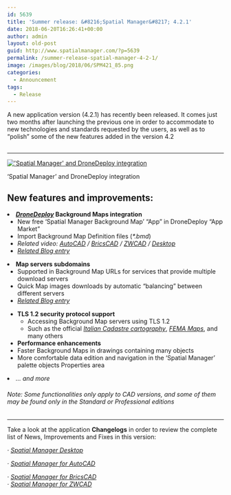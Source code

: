 ```yaml
---
id: 5639
title: 'Summer release: &#8216;Spatial Manager&#8217; 4.2.1'
date: 2018-06-20T16:26:41+00:00
author: admin
layout: old-post
guid: http://www.spatialmanager.com/?p=5639
permalink: /summer-release-spatial-manager-4-2-1/
image: /images/blog/2018/06/SPM421_85.png
categories:
  - Announcement
tags:
  - Release
---
```

<p>
  A new application version (4.2.1) has recently been released. It comes just two months after launching the previous one in order to accommodate to new technologies and standards requested by the users, as well as to &#8220;polish&#8221; some of the new features added in the version 4.2
</p>

<p>
  <!--more-->
</p>

<h2>
</h2>

* * *

<div>
  <a href="/images/blog/2018/06/SPM421_DroneDeploy.png" target="_blank" rel="nofollow"><img src="/images/blog/2018/06/SPM421_DroneDeploy-1024x576.png" alt="'Spatial Manager' and DroneDeploy integration" width="625" height="352" srcset="/images/blog/2018/06/SPM421_DroneDeploy-1024x576.png 1024w, /images/blog/2018/06/SPM421_DroneDeploy-300x169.png 300w, /images/blog/2018/06/SPM421_DroneDeploy-768x432.png 768w, /images/blog/2018/06/SPM421_DroneDeploy-624x351.png 624w, /images/blog/2018/06/SPM421_DroneDeploy.png 1280w" sizes="(max-width: 625px) 100vw, 625px" /></a>
  
  <p>
    &#8216;Spatial Manager&#8217; and DroneDeploy integration
  </p>
</div>

<h2>
</h2>

<h2>
  <span>New features and improvements:</span>
</h2>

<li>
  <strong><span><a href="http://www.dronedeploy.com/" target="_blank" rel="nofollow"><em>DroneDeploy</em></a></span><span> Background Maps integration</span></strong> <ul>
    <li>
      New free &#8216;Spatial Manager Background Map&#8217; &#8220;App&#8221; in DroneDeploy &#8220;App Market&#8221;
    </li>
    <li>
      Import Background Map Definition files (<i>*.bmd</i>)
    </li>
    <li>
      <em>Related video: <a href="https://youtu.be/ijNKzdyChx0?rel=0" target="_blank" rel="nofollow"><span><span>AutoCAD</span></span></a> / <a href="https://youtu.be/UcXFtTWDGK8?rel=0" target="_blank" rel="nofollow"><span><span>BricsCAD</span></span></a> / <a href="https://youtu.be/nW8kkOOLR6k?rel=0" target="_blank" rel="nofollow"><span><span>ZWCAD</span></span></a><span> / </span><a href="https://youtu.be/CAayAPTijWA?rel=0" target="_blank" rel="nofollow"><span><span><span>Desktop</span></span></span></a></em>
    </li>
    <li>
      <a href="http://www.spatialmanager.com/dronedeploy-integration/" target="_blank" rel="nofollow"><span><em>Related Blog entry</em></span></a>
    </li>
  </ul>
</li>

<li>
  <strong><span>Map servers subdomains</span></strong> <ul>
    <li>
      Supported in Background Map URLs for services that provide multiple download servers
    </li>
    <li>
      Quick Map images downloads by automatic &#8220;balancing&#8221; between different servers
    </li>
    <li>
      <a href="http://www.spatialmanager.com/map_servers_sub-domains/" target="_blank" rel="nofollow"><span><em>Related Blog entry</em></span></a>
    </li>
  </ul>
</li>

  * **<span>TLS 1.2 security protocol support</span>** 
      * Accessing Background Map servers using TLS 1.2
      * Such as the official <span><em><a href="http://www.agenziaentrate.gov.it/wps/content/Nsilib/Nsi/Schede/FabbricatiTerreni/Consultazione+cartografia+catastale/" target="_blank" rel="nofollow">Italian Cadastre cartography</a></em></span>, <a href="https://www.fema.gov/" target="_blank" rel="nofollow"><span><em>FEMA Maps</em></span></a>, and many others
  * **<span>Performance enhancements</span>** 
    <li>
      Faster Background Maps in drawings containing many objects
    </li>
    <li>
      More comfortable data edition and navigation in the &#8216;Spatial Manager&#8217; palette objects Properties area
    </li>
<li>
  <em>&#8230; and more</em>
</li>

###### _Note: Some functionalities only apply to CAD versions, and some of them may be found only in the Standard or Professional editions_

<h2>
</h2>

* * *

Take a look at the application **Changelogs** in order to review the complete list of News, Improvements and Fixes in this version:

_· <a href="http://wiki.spatialmanager.com/index.php/Spatial_Manager_Desktop%E2%84%A2_Changelog" target="_blank" rel="nofollow">Spatial Manager Desktop</a>_
  
 _· <a href="http://wiki.spatialmanager.com/index.php/Spatial_Manager%E2%84%A2_for_AutoCAD_Changelog" target="_blank" rel="nofollow">Spatial Manager for AutoCAD</a>_
  
 _· <a href="http://wiki.spatialmanager.com/index.php/Spatial_Manager%E2%84%A2_for_BricsCAD_Changelog" target="_blank" rel="nofollow">Spatial Manager for BricsCAD<br /> </a>· <a href="http://wiki.spatialmanager.com/index.php/Spatial_Manager%E2%84%A2_for_ZWCAD_Changelog" target="_blank" rel="nofollow">Spatial Manager for ZWCAD</a>_